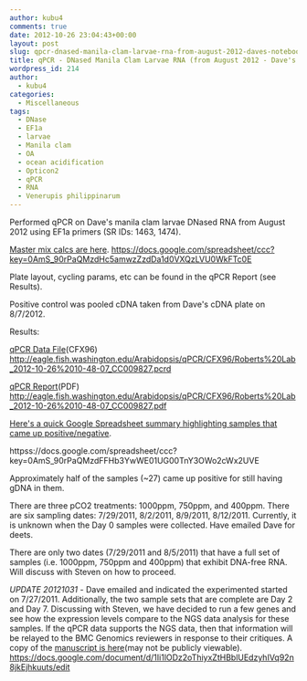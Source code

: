 ```yaml
---
author: kubu4
comments: true
date: 2012-10-26 23:04:43+00:00
layout: post
slug: qpcr-dnased-manila-clam-larvae-rna-from-august-2012-daves-notebook
title: qPCR - DNased Manila Clam Larvae RNA (from August 2012 - Dave's Notebook)
wordpress_id: 214
author:
  - kubu4
categories:
  - Miscellaneous
tags:
  - DNase
  - EF1a
  - larvae
  - Manila clam
  - OA
  - ocean acidification
  - Opticon2
  - qPCR
  - RNA
  - Venerupis philippinarum
---
```


Performed qPCR on Dave's manila clam larvae DNased RNA from August 2012 using EF1a primers (SR IDs: 1463, 1474).

[Master mix calcs are here](httpss://docs.google.com/spreadsheet/ccc?key=0AmS_90rPaQMzdHc5amwzZzdDa1d0VXQzLVU0WkFTc0E). https://docs.google.com/spreadsheet/ccc?key=0AmS_90rPaQMzdHc5amwzZzdDa1d0VXQzLVU0WkFTc0E

Plate layout, cycling params, etc can be found in the qPCR Report (see Results).

Positive control was pooled cDNA taken from Dave's cDNA plate on 8/7/2012.

Results:

[qPCR Data File](https://eagle.fish.washington.edu/Arabidopsis/qPCR/CFX96/Roberts%20Lab_2012-10-26%2010-48-07_CC009827.pcrd)(CFX96) http://eagle.fish.washington.edu/Arabidopsis/qPCR/CFX96/Roberts%20Lab_2012-10-26%2010-48-07_CC009827.pcrd

[qPCR Report](https://eagle.fish.washington.edu/Arabidopsis/qPCR/CFX96/Roberts%20Lab_2012-10-26%2010-48-07_CC009827.pdf)(PDF) http://eagle.fish.washington.edu/Arabidopsis/qPCR/CFX96/Roberts%20Lab_2012-10-26%2010-48-07_CC009827.pdf

[Here's a quick Google Spreadsheet summary highlighting samples that came up positive/negative](httpss://docs.google.com/spreadsheet/ccc?key=0AmS_90rPaQMzdFFHb3YwWE01UG00TnY3OWo2cWx2UVE).

httpss://docs.google.com/spreadsheet/ccc?key=0AmS_90rPaQMzdFFHb3YwWE01UG00TnY3OWo2cWx2UVE

Approximately half of the samples (~27) came up positive for still having gDNA in them.

There are three pCO2 treatments: 1000ppm, 750ppm, and 400ppm. There are six sampling dates: 7/29/2011, 8/2/2011, 8/9/2011, 8/12/2011. Currently, it is unknown when the Day 0 samples were collected. Have emailed Dave for deets.

There are only two dates (7/29/2011 and 8/5/2011) that have a full set of samples (i.e. 1000ppm, 750ppm and 400ppm) that exhibit DNA-free RNA. Will discuss with Steven on how to proceed.

_UPDATE 20121031_ - Dave emailed and indicated the experimented started on 7/27/2011. Additionally, the two sample sets that are complete are Day 2 and Day 7. Discussing with Steven, we have decided to run a few genes and see how the expression levels compare to the NGS data analysis for these samples. If the qPCR data supports the NGS data, then that information will be relayed to the BMC Genomics reviewers in response to their critiques. A copy of the [manuscript is here](httpss://docs.google.com/document/d/1Ii1lODz2oThiyxZtHBblUEdzyhIVq92n8jkEjhkuuts/edit)(may not be publicly viewable). https://docs.google.com/document/d/1Ii1lODz2oThiyxZtHBblUEdzyhIVq92n8jkEjhkuuts/edit
